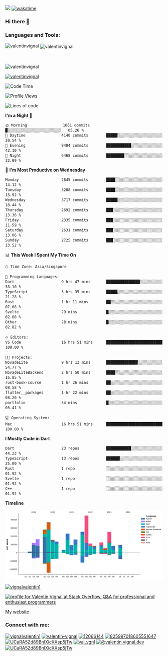 
![](https://komarev.com/ghpvc/?username=valentinvignal&label=Profile%20views&color=0e75b6&style=flat)
[![wakatime](https://wakatime.com/badge/user/a700230c-ba51-4378-8fbc-fbcb542401ed.svg)](https://wakatime.com/@a700230c-ba51-4378-8fbc-fbcb542401ed)

### Hi there 👋

<h3 align="left">Languages and Tools:</h3>


<p><img align="left" src="https://github-readme-stats.vercel.app/api?username=ValentinVignal&count_private=true&show_icons=true&theme=dark" alt="valentinvignal" /></p>

<p>&nbsp;<img align="center" src="https://github-readme-stats.vercel.app/api/top-langs/?username=ValentinVignal&hide=jupyter%20notebook&layout=compact&theme=dark" alt="valentinvignal" /></p>

<br/>

<p><img align="center" src="https://github-readme-streak-stats.herokuapp.com/?user=valentinvignal&theme=dark" alt="valentinvignal" /></p>


<p align="left"> <a href="https://github.com/ryo-ma/github-profile-trophy"><img src="https://github-profile-trophy.vercel.app/?username=valentinvignal&theme=darkhub" alt="valentinvignal" /></a> </p>

<!--START_SECTION:waka-->
![Code Time](http://img.shields.io/badge/Code%20Time-2%2C405%20hrs%204%20mins-blue)

![Profile Views](http://img.shields.io/badge/Profile%20Views-0-blue)

![Lines of code](https://img.shields.io/badge/From%20Hello%20World%20I%27ve%20Written-3.2%20million%20lines%20of%20code-blue)

**I'm a Night 🦉** 

```text
🌞 Morning                1061 commits        █░░░░░░░░░░░░░░░░░░░░░░░░   05.26 % 
🌆 Daytime                4140 commits        █████░░░░░░░░░░░░░░░░░░░░   20.54 % 
🌃 Evening                8484 commits        ███████████░░░░░░░░░░░░░░   42.10 % 
🌙 Night                  6468 commits        ████████░░░░░░░░░░░░░░░░░   32.09 % 
```
📅 **I'm Most Productive on Wednesday** 

```text
Monday                   2845 commits        ████░░░░░░░░░░░░░░░░░░░░░   14.12 % 
Tuesday                  3208 commits        ████░░░░░░░░░░░░░░░░░░░░░   15.92 % 
Wednesday                3717 commits        █████░░░░░░░░░░░░░░░░░░░░   18.44 % 
Thursday                 2692 commits        ███░░░░░░░░░░░░░░░░░░░░░░   13.36 % 
Friday                   2335 commits        ███░░░░░░░░░░░░░░░░░░░░░░   11.59 % 
Saturday                 2631 commits        ███░░░░░░░░░░░░░░░░░░░░░░   13.06 % 
Sunday                   2725 commits        ███░░░░░░░░░░░░░░░░░░░░░░   13.52 % 
```


📊 **This Week I Spent My Time On** 

```text
🕑︎ Time Zone: Asia/Singapore

💬 Programming Languages: 
Dart                     9 hrs 47 mins       ███████████████░░░░░░░░░░   58.10 % 
TypeScript               3 hrs 35 mins       █████░░░░░░░░░░░░░░░░░░░░   21.28 % 
Rust                     1 hr 11 mins        ██░░░░░░░░░░░░░░░░░░░░░░░   07.08 % 
Svelte                   29 mins             █░░░░░░░░░░░░░░░░░░░░░░░░   02.88 % 
Other                    28 mins             █░░░░░░░░░░░░░░░░░░░░░░░░   02.82 % 

🔥 Editors: 
VS Code                  16 hrs 51 mins      █████████████████████████   100.00 % 

🐱‍💻 Projects: 
NovadeLite               9 hrs 13 mins       ██████████████░░░░░░░░░░░   54.77 % 
NovadeLiteBackend        2 hrs 50 mins       ████░░░░░░░░░░░░░░░░░░░░░   16.85 % 
rust-book-course         1 hr 26 mins        ██░░░░░░░░░░░░░░░░░░░░░░░   08.58 % 
flutter__packages        1 hr 22 mins        ██░░░░░░░░░░░░░░░░░░░░░░░   08.20 % 
portfolio                54 mins             █░░░░░░░░░░░░░░░░░░░░░░░░   05.41 % 

💻 Operating System: 
Mac                      16 hrs 51 mins      █████████████████████████   100.00 % 
```

**I Mostly Code in Dart** 

```text
Dart                     23 repos            ███████████░░░░░░░░░░░░░░   44.23 % 
TypeScript               13 repos            ██████░░░░░░░░░░░░░░░░░░░   25.00 % 
Rust                     1 repo              ░░░░░░░░░░░░░░░░░░░░░░░░░   01.92 % 
Svelte                   1 repo              ░░░░░░░░░░░░░░░░░░░░░░░░░   01.92 % 
C++                      1 repo              ░░░░░░░░░░░░░░░░░░░░░░░░░   01.92 % 
```



**Timeline**

![Lines of Code chart](https://raw.githubusercontent.com/ValentinVignal/ValentinVignal/main/assets/bar_graph.png)


<!--END_SECTION:waka-->

<p align="left"> <a href="https://twitter.com/vignalvalentin1" target="blank"><img src="https://img.shields.io/twitter/follow/vignalvalentin1?logo=twitter" alt="vignalvalentin1" /></a> </p>

<a href="https://stackoverflow.com/users/12066144/valentin-vignal"><img src="https://stackexchange.com/users/flair/16694563.png?theme=dark" width="208" height="58" alt="profile for Valentin Vignal at Stack Overflow, Q&amp;A for professional and enthusiast programmers" title="profile for Valentin Vignal at Stack Overflow, Q&amp;A for professional and enthusiast programmers"></a>

[My website](https://valentinvignal.github.io/portfolio/)

<h3 align="left">Connect with me:</h3>
<p align="left">
<a href="https://twitter.com/vignalvalentin1" target="blank"><img align="center" src="https://raw.githubusercontent.com/rahuldkjain/github-profile-readme-generator/master/src/images/icons/Social/twitter.svg" alt="vignalvalentin1" height="30" width="40" /></a>
<a href="https://linkedin.com/in/valentin-vignal" target="blank"><img align="center" src="https://raw.githubusercontent.com/rahuldkjain/github-profile-readme-generator/master/src/images/icons/Social/linked-in-alt.svg" alt="valentin-vignal" height="30" width="40" /></a>
<a href="https://stackoverflow.com/users/12066144" target="blank"><img align="center" src="https://raw.githubusercontent.com/rahuldkjain/github-profile-readme-generator/master/src/images/icons/Social/stack-overflow.svg" alt="12066144" height="30" width="40" /></a>
<a href="https://discordapp.com/users/825997018605551647" target="blank"><img align="center" src="https://raw.githubusercontent.com/rahuldkjain/github-profile-readme-generator/master/src/images/icons/Social/discord.svg" alt="825997018605551647" height="30" width="40" /></a>
<a href="https://www.reddit.com/user/ValentinVignal" target="blank"><img align="center" src="https://raw.githubusercontent.com/rahuldkjain/github-profile-readme-generator/master/src/images/icons/Social/reddit.svg" alt="UCaRA5Zd89BnlXicXXsp5jTw" height="30" width="40" /></a>
<a href="https://instagram.com/valentin_vignal" target="blank"><img align="center" src="https://raw.githubusercontent.com/rahuldkjain/github-profile-readme-generator/master/src/images/icons/Social/instagram.svg" alt="val_vgnl" height="30" width="40" /></a>
<a href="https://medium.com/@valentin.vignal.dev" target="blank"><img align="center" src="https://raw.githubusercontent.com/rahuldkjain/github-profile-readme-generator/master/src/images/icons/Social/medium.svg" alt="@valentin.vignal.dev" height="30" width="40" /></a>
<a href="https://www.youtube.com/channel/UCaRA5Zd89BnlXicXXsp5jTw" target="blank"><img align="center" src="https://raw.githubusercontent.com/rahuldkjain/github-profile-readme-generator/master/src/images/icons/Social/youtube.svg" alt="UCaRA5Zd89BnlXicXXsp5jTw" height="30" width="40" /></a>
</p>


